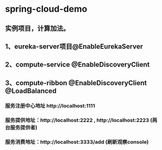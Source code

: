 # spring-cloud-demo
## 实例项目，计算加法。
## 1、eureka-server项目@EnableEurekaServer
## 2、compute-service @EnableDiscoveryClient
## 3、compute-ribbon @EnableDiscoveryClient @LoadBalanced

### 服务注册中心地址 http://localhost:1111
### 服务提供地址：http://localhost:2222 , http://localhost:2223 (两台服务提供者)
### 服务消费地址：http://localhost:3333/add (刷新观察console)

